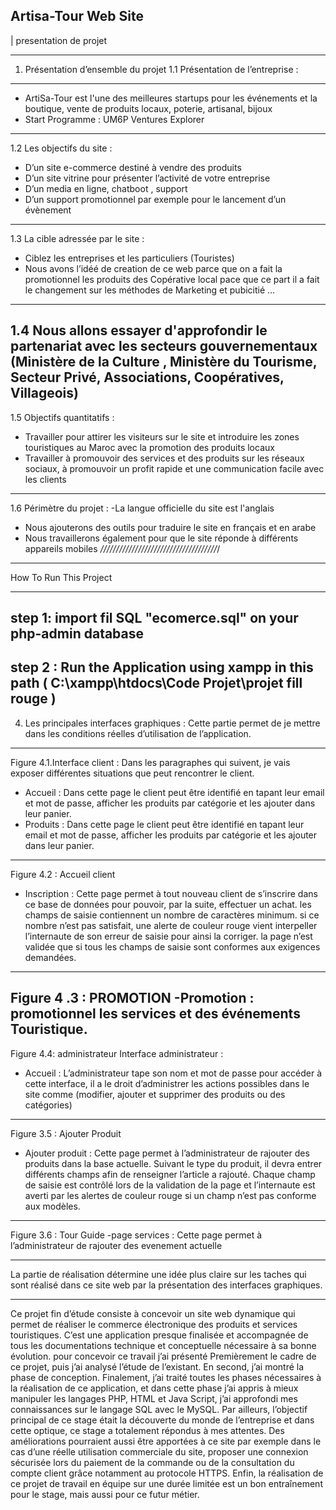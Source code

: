 Artisa-Tour Web Site
---------------------------------------
| presentation de projet 
___________________________________________________________________

1. Présentation d’ensemble du projet
1.1 Présentation de l’entreprise :
--------------------------------------------------------------
- ArtiSa-Tour est l'une des meilleures startups pour les événements et la boutique, vente de
produits locaux, poterie, artisanal, bijoux
- Start Programme : UM6P Ventures Explorer
----------------------------------------------------------------
1.2 Les objectifs du site :
- D’un site e-commerce destiné à vendre des produits
- D’un site vitrine pour présenter l’activité de votre entreprise
- D’un media en ligne, chatboot , support
- D’un support promotionnel par exemple pour le lancement d’un évènement
----------------------------------------------------------------
1.3 La cible adressée par le site :
- Ciblez les entreprises et les particuliers (Touristes)
- Nous avons l’idéé de creation de ce web parce que on a fait la promotionnel les produits des
Copérative local pace que ce part il a fait le changement sur les méthodes de Marketing et
pubicitié …
------------------------------------------------------------------
1.4 Nous allons essayer d'approfondir le partenariat avec les secteurs  gouvernementaux (Ministère de la Culture , Ministère du Tourisme, Secteur Privé, Associations, Coopératives, Villageois)
--------------------------------------------------------------------------
1.5 Objectifs quantitatifs :
- Travailler pour attirer les visiteurs sur le site et introduire les zones touristiques au Maroc
avec la promotion des produits locaux
- Travailler à promouvoir des services et des produits sur les réseaux sociaux, à promouvoir un
profit rapide et une communication facile avec les clients
-----------------------------------------------------------------------------
1.6 Périmètre du projet :
 -La langue officielle du site est l'anglais
- Nous ajouterons des outils pour traduire le site en français et en arabe
- Nous travaillerons également pour que le site réponde à différents appareils mobiles
*/////////////////////////////////////*/


___________________________________________________________________
How To Run This Project
___________________________________________________________________
step 1: import fil SQL "ecomerce.sql" on your php-admin database 
-----------------------------------------------------------------
step 2 : Run the Application using xampp in this path ( C:\xampp\htdocs\Code Projet\projet fill rouge )
----------------------------------------------------------------------
4. Les principales interfaces graphiques :
 Cette partie permet de je mettre dans les conditions réelles d’utilisation de l’application.
_____________________________________________________________________________________________ 

Figure 4.1.Interface client : 
Dans les paragraphes qui suivent, je vais exposer différentes situations que peut rencontrer le client.
 - Accueil : Dans cette page le client peut être identifié en tapant leur email et mot de passe, afficher les produits par catégorie et les ajouter dans leur panier.
- Produits : Dans cette page le client peut être identifié en tapant leur email et mot de passe, afficher les produits par catégorie et les ajouter dans leur panier.
-----------------------------------------------------------------------------------------------
Figure 4.2 : Accueil client
- Inscription : Cette page permet à tout nouveau client de s’inscrire dans ce base de données pour pouvoir, par la suite, effectuer un achat. les champs de saisie contiennent un nombre de caractères minimum. si ce nombre n’est pas satisfait, une alerte de couleur rouge vient interpeller l’internaute de son erreur de saisie pour ainsi la corriger. la page n’est validée que si tous les champs de saisie sont conformes aux exigences demandées.
------------------------------------------------------------------------------------------------------------
Figure 4 .3 : PROMOTION
-Promotion : promotionnel les services et des événements Touristique.
---------------------------------------------------------------------------------------------
Figure 4.4: administrateur
Interface administrateur :
 - Accueil : L’administrateur tape son nom et mot de passe pour accéder à cette interface, il a le droit d’administrer les actions possibles dans le site comme (modifier, ajouter et supprimer des produits ou des catégories)
-----------------------------------------------------------------------------------------------------------------------------------------------------------
Figure 3.5 : Ajouter Produit
- Ajouter produit : Cette page permet à l’administrateur de rajouter des produits dans la base actuelle. Suivant le type du produit, il devra entrer différents champs afin de renseigner l’article a rajouté. Chaque champ de saisie est contrôlé lors de la validation de la page et l’internaute est averti par les alertes de couleur rouge si un champ n’est pas conforme aux modèles.
----------------------------------------------------------------------------------------------------------------------------------------------------------------
Figure 3.6 : Tour Guide
-page services : Cette page permet à l’administrateur de rajouter des evenement actuelle

_________________________________________________________________________________________
La partie de réalisation détermine une idée plus claire sur les taches qui sont réalisé dans ce site web par la présentation des interfaces graphiques.
__________________________________________________________________________________________

Ce projet fin d’étude consiste à concevoir un site web dynamique qui permet de réaliser le commerce électronique des produits et services touristiques.
C’est une application presque finalisée et accompagnée de tous les documentations technique et conceptuelle nécessaire à sa bonne évolution. pour concevoir ce travail j’ai présenté Premièrement le cadre de ce projet, puis j’ai analysé l’étude de l’existant. En second, j’ai montré la phase de conception. Finalement, j’ai traité toutes les phases nécessaires à la réalisation de ce application, et dans cette phase j’ai appris à mieux manipuler les langages PHP, HTML et Java Script, j’ai approfondi mes connaissances sur le langage SQL avec le MySQL. Par ailleurs, l’objectif principal de ce stage était la découverte du monde de l’entreprise et dans cette optique, ce stage a totalement répondus à mes attentes.
Des améliorations pourraient aussi être apportées à ce site par exemple dans le cas d’une réelle utilisation commerciale du site, proposer une connexion sécurisée lors du paiement de la commande ou de la consultation du compte client grâce notamment au protocole HTTPS. Enfin, la réalisation de ce projet de travail en équipe sur une durée limitée est un bon entraînement pour le stage, mais aussi pour ce futur métier.


 
